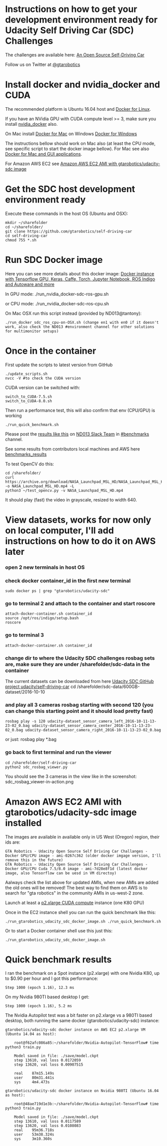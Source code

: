 

# Instructions on how to get your development environment ready for Udacity Self Driving Car (SDC) Challenges

The challenges are available here:
	[An Open Source Self-Driving Car](https://www.udacity.com/self-driving-car)

Follow us on Twitter at [@gtarobotics](https://twitter.com/gtarobotics)

# Install docker and nvidia_docker and CUDA

The recommended platform is Ubuntu 16.04 host and [Docker for Linux](https://docs.docker.com/engine/installation/linux/ubuntulinux/).

If you have an NVidia GPU with CUDA compute level >= 3, make sure you install [nvidia_docker](https://github.com/NVIDIA/nvidia-docker) also.

On Mac install [Docker for Mac](https://docs.docker.com/docker-for-mac/) on Windows [Docker for Windows](https://docs.docker.com/docker-for-windows/)

The instructions bellow should work on Mac also (at least the CPU mode, see specific script to start the docker image bellow).
For Mac see also [Docker for Mac and GUI applications](https://fredrikaverpil.github.io/2016/07/31/docker-for-mac-and-gui-applications/).

For Amazon AWS EC2 see [Amazon AWS EC2 AMI with gtarobotics/udacity-sdc image](#amazon-aws-ec2-ami-with-gtaroboticsudacity-sdc-image-installed) 

# Get the SDC host development environment ready

Execute these commands in the host OS (Ubuntu and OSX):
	
	mkdir ~/sharefolder
	cd ~/sharefolder/
	git clone https://github.com/gtarobotics/self-driving-car
	cd self-driving-car
	chmod 755 *.sh

# Run SDC Docker image

Here you can see more details about this docker image:
	[Docker instance with Tensorflow GPU, Keras, Caffe, Torch, Jupyter Notebook, ROS Indigo and Autoware and more](https://hub.docker.com/r/gtarobotics/udacity-sdc/)

In GPU mode:
	./run_nvidia_docker-sdc-ros-gpu.sh

or CPU mode:
	./run_nvidia_docker-sdc-ros-cpu.sh

On Mac OSX run this script instead (provided by ND013@tantony):

	./run_docker_sdc_ros_cpu-on-OSX.sh (change en1 with en0 if it doesn't work, also check the ND013 #environment channel for other solutions for multimonitor setups)

# Once in the container
First update the scripts to latest version from GitHub

	./update_scripts.sh
	nvcc -V #to check the CUDA version

CUDA version can be switched with:

	switch_to_CUDA-7.5.sh
	switch_to_CUDA-8.0.sh

Then run a performance test, this will also confirm that env (CPU/GPU) is working

	./run_quick_benchmark.sh

Please post the [results like this](#quick-benchmark-results) on [ND013 Slack Team](https://nd013.udacity.com/) in [#benchmarks](https://nd013.slack.com/messages/benchmarks) channel.

See some results from contributors local machines and AWS here [benchmarks_results](./benchmarks_results)

To test OpenCV do this:

	cd /sharefolder/
	curl https://archive.org/download/NASA_Launchpad_MSL_HD/NASA_Launchpad_MSL_HD.mp4 -o NASA_Launchpad_MSL_HD.mp4 -L
	python3 ~/test_opencv.py -v NASA_Launchpad_MSL_HD.mp4

It should play (fast) the video in grayscale, resized to width 640.

# View datasets, works for now only on local computer, I'll add instructions on how to do it on AWS later

### open 2 new terminals in host OS

### check docker container_id in the first new terminal	
	sudo docker ps | grep "gtarobotics/udacity-sdc"

### go to terminal 2 and attach to the container and start roscore
	attach-docker-container.sh container_id
	source /opt/ros/indigo/setup.bash
	roscore 
 
### go to terminal 3
	attach-docker-container.sh container_id

### change dir to where the Udacity SDC challenges rosbag sets are, make sure they are under /sharefolder/sdc-data in the container
The current datasets can be downloaded from here [Udacity SDC GitHub project udacity/self-driving-car](https://github.com/udacity/self-driving-car)
	cd /sharefolder/sdc-data/600GB-dataset/2016-10-10

### and play all 3 cameras rosbag starting with second 120 (you can change this starting point and it should load pretty fast)	
	rosbag play -s 120 udacity-dataset_sensor_camera_left_2016-10-11-13-23-02_0.bag udacity-dataset_sensor_camera_center_2016-10-11-13-23-02_0.bag udacity-dataset_sensor_camera_right_2016-10-11-13-23-02_0.bag

or just:
	rosbag play *.bag

### go back to first terminal and run the viewer
	cd /sharefolder/self-driving-car
	python2 sdc_rosbag_viewer.py

You should see the 3 cameras in the view like in the screenshot:
	sdc_rosbag_viewer-in-action.png

# Amazon AWS EC2 AMI with gtarobotics/udacity-sdc image installed
The images are available in  available only in US West (Oregon) region, their ids are:
 
	GTA Robotics - Udacity Open Source Self Driving Car Challanges - Docker GPU/CPU image - ami-0267c362 (older docker imgage version, I'll remove this in the future)
	GTA Robotics - Udacity Open Source Self Driving Car Challenges - Docker GPU/CPU Cuda 7.5/8.0 image - ami-7d28e8f1d (latest docker image, also Tensorflow can be uesd in VM directoy)

Aalways check the list above for updated AMIs, when new AMIs are added the old ones will be removed!
The best way to find them on AWS is to search for "gta robotics" in the community AMIs in us-west-2 zone.

Launch at least a [p2.xlarge CUDA compute](https://aws.amazon.com/ec2/instance-types/p2/) instance (one K80 GPU)

Once in the EC2 instance shell you can run the quick benchmark like this:

	./run_gtarobotics_udacity_sdc_docker_image.sh ./run_quick_benchmark.sh

Or to start a Docker container shell use this just this:

	./run_gtarobotics_udacity_sdc_docker_image.sh

# Quick benchmark results
I ran the benchmark on a Spot instance (p2.xlarge) with one Nvidia K80, up to $0.90 per hour and I got this performance:

	Step 1000 (epoch 1.16), 12.3 ms

On my Nvidia 980TI based desktop I get:

	Step 1000 (epoch 1.16), 5.2 ms 

The Nvidia Autopilot test was a bit faster on p2.xlarge vs a 980TI based desktop, both running the same docker (gtarobotics/udacity-sdc) instance:

	gtarobotics/udacity-sdc docker instance on AWS EC2 p2.xlarge VM (Ubuntu 14.04 as host):

		root@f62afc086a85:~/sharefolder/Nvidia-Autopilot-TensorFlow# time python3 train.py

		Model saved in file: ./save/model.ckpt
		step 13610, val loss 0.0172059
		step 13620, val loss 0.00907515

		real	87m15.149s
		user	80m31.441s
		sys		4m4.473s

	gtarobotics/udacity-sdc docker instance on Nvidia 980TI (Ubuntu 16.04 as host):

		root@48ae719d1e3b:~/sharefolder/Nvidia-Autopilot-TensorFlow# time python3 train.py
		
		Model saved in file: ./save/model.ckpt
		step 13610, val loss 0.0117589
		step 13620, val loss 0.0108083
		real    95m36.718s
		user    53m38.324s
		sys     3m10.360s